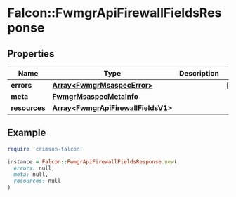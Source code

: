 # Falcon::FwmgrApiFirewallFieldsResponse

## Properties

| Name | Type | Description | Notes |
| ---- | ---- | ----------- | ----- |
| **errors** | [**Array&lt;FwmgrMsaspecError&gt;**](FwmgrMsaspecError.md) |  | [optional] |
| **meta** | [**FwmgrMsaspecMetaInfo**](FwmgrMsaspecMetaInfo.md) |  |  |
| **resources** | [**Array&lt;FwmgrApiFirewallFieldsV1&gt;**](FwmgrApiFirewallFieldsV1.md) |  |  |

## Example

```ruby
require 'crimson-falcon'

instance = Falcon::FwmgrApiFirewallFieldsResponse.new(
  errors: null,
  meta: null,
  resources: null
)
```


